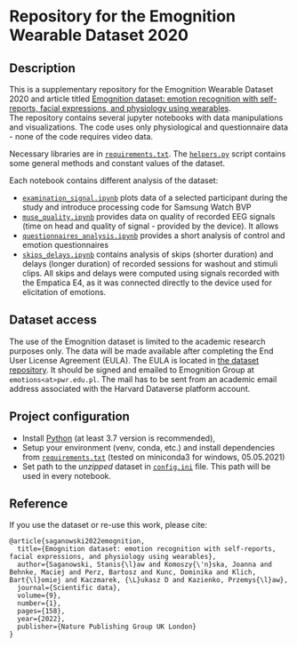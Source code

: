 # Repository for the Emognition Wearable Dataset 2020

## Description
This is a supplementary repository for the Emognition Wearable Dataset 2020 and article titled [Emognition dataset: emotion recognition with self-reports, facial expressions, and physiology using wearables](https://doi.org/10.7910/DVN/R9WAF4). <br/>
The repository contains several jupyter notebooks with data manipulations and visualizations.
The code uses only physiological and questionnaire data - none of the code requires video data.

Necessary libraries are in [`requirements.txt`](./requirements.txt).
The [`helpers.py`](./helpers.py) script contains some general methods and constant values of the dataset.

Each notebook contains different analysis of the dataset:
* [`examination_signal.ipynb`](./examination_signal.ipynb) plots data of a selected participant during the study and introduce processing code for Samsung Watch BVP 
* [`muse_quality.ipynb`](./muse_quality.ipynb) provides data on quality of recorded EEG signals (time on head and quality of signal - provided by the device). It allows
* [`questionnaires_analysis.ipynb`](./questionnaires_analysis.ipynb) provides a short analysis of control and emotion questionnaires
* [`skips_delays.ipynb`](./skips_delays.ipynb) contains analysis of skips (shorter duration) and delays (longer duration) of recorded sessions for washout and stimuli clips. All skips and delays were computed using signals recorded with the Empatica E4, as it was connected directly to the device used for elicitation of emotions.  

## Dataset access
The use of the Emognition dataset is limited to the academic research purposes only.
The data will be made available after completing the End User License Agreement (EULA).
The EULA is located in [the dataset repository](https://doi.org/10.7910/DVN/R9WAF4).
It should be signed and emailed to Emognition Group at `emotions<at>pwr.edu.pl`.
The mail has to be sent from an academic email address associated with the Harvard Dataverse platform account.


## Project configuration
* Install [Python](https://www.python.org/downloads/) (at least 3.7 version is recommended),
* Setup your environment (venv, conda, etc.) and install dependencies from [`requirements.txt`](./requirements.txt) (tested on miniconda3 for windows, 05.05.2021)
* Set path to the _unzipped_ dataset in [`config.ini`](./config.ini) file. This path will be used in every notebook.


## Reference
If you use the dataset or re-use this work, please cite:
```
@article{saganowski2022emognition,
  title={Emognition dataset: emotion recognition with self-reports, facial expressions, and physiology using wearables},
  author={Saganowski, Stanis{\l}aw and Komoszy{\'n}ska, Joanna and Behnke, Maciej and Perz, Bartosz and Kunc, Dominika and Klich, Bart{\l}omiej and Kaczmarek, {\L}ukasz D and Kazienko, Przemys{\l}aw},
  journal={Scientific data},
  volume={9},
  number={1},
  pages={158},
  year={2022},
  publisher={Nature Publishing Group UK London}
}
```
